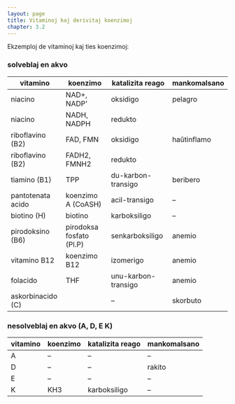 ```yaml
---
layout: page
title: Vitaminoj kaj derivitaj koenzimoj
chapter: 3.2
---
```


Ekzemploj de vitaminoj kaj ties koenzimoj:

### solveblaj en akvo

|vitamino | koenzimo | katalizita reago| mankomalsano |
|-|-|-|-|
|niacino|NAD+, NADP' | oksidigo | pelagro | 
|niacino| NADH, NADPH | redukto ||
|riboflavino (B2) | FAD, FMN |	oksidigo | haŭtinflamo |
|riboflavino (B2) | FADH2, FMNH2 |	redukto ||	
|tiamino (B1) |	TPP | du-karbon-transigo | beribero |
|pantotenata acido| koenzimo A (CoASH) | acil-transigo |	– |
|biotino (H) | biotino | karboksiligo | – |
|pirodoksino (B6) |	pirodoksa fosfato (Pl.P) | senkarboksiligo |anemio |
|vitamino B12 | koenzimo B12 | izomerigo | anemio |
|folacido | THF | unu-karbon-transigo | anemio |
|askorbinacido (C) ||		–	|skorbuto|

### nesolveblaj en akvo (A, D, E K)

| vitamino | koenzimo | katalizita reago | mankomalsano |
|-|-|-|-|
| A |–|–|–|
| D |–|–|rakito|
| E |–|–|–|
| K |KH3|karboksiligo|–|